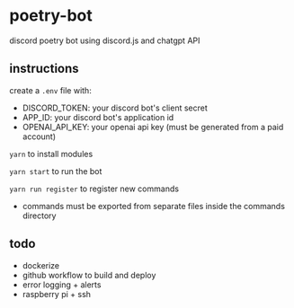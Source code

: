 # poetry-bot
discord poetry bot using discord.js and chatgpt API

## instructions

create a  `.env` file with: 
- DISCORD_TOKEN: your discord bot's client secret
- APP_ID: your discord bot's application id
- OPENAI_API_KEY: your openai api key (must be generated from a paid account)

`yarn` to install modules

`yarn start` to run the bot

`yarn run register` to register new commands
- commands must be exported from separate files inside the commands directory

## todo
- dockerize
- github workflow to build and deploy
- error logging + alerts
- raspberry pi + ssh

